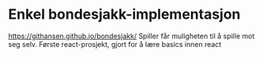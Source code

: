 # Enkel bondesjakk-implementasjon
  https://githansen.github.io/bondesjakk/
  Spiller får muligheten til å spille mot seg selv. Første react-prosjekt, gjort for å lære basics innen react

